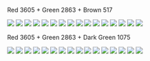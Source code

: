 
Red 3605 + Green 2863 + Brown 517

![](xmas_red(3605)_green(2863)_DarkBrown(517)_Run0.svg)
![](xmas_red(3605)_green(2863)_DarkBrown(517)_Run1.svg)
![](xmas_red(3605)_green(2863)_DarkBrown(517)_Run2.svg)
![](xmas_red(3605)_green(2863)_DarkBrown(517)_Run3.svg)
![](xmas_red(3605)_green(2863)_DarkBrown(517)_Run4.svg)
![](xmas_red(3605)_green(2863)_DarkBrown(517)_Run5.svg)
![](xmas_red(3605)_green(2863)_DarkBrown(517)_Run6.svg)
![](xmas_red(3605)_green(2863)_DarkBrown(517)_Run7.svg)
![](xmas_red(3605)_green(2863)_DarkBrown(517)_Run8.svg)
![](xmas_red(3605)_green(2863)_DarkBrown(517)_Run9.svg)
![](xmas_red(3605)_green(2863)_DarkBrown(517)_Run10.svg)
![](xmas_red(3605)_green(2863)_DarkBrown(517)_Run11.svg)
![](xmas_red(3605)_green(2863)_DarkBrown(517)_Run12.svg)
![](xmas_red(3605)_green(2863)_DarkBrown(517)_Run13.svg)
![](xmas_red(3605)_green(2863)_DarkBrown(517)_Run14.svg)
![](xmas_red(3605)_green(2863)_DarkBrown(517)_Run15.svg)


Red 3605 + Green 2863 + Dark Green 1075

![](xmas_red(3605)_green(2863)_DarkGreen(1075)_Run0.svg)
![](xmas_red(3605)_green(2863)_DarkGreen(1075)_Run1.svg)
![](xmas_red(3605)_green(2863)_DarkGreen(1075)_Run2.svg)
![](xmas_red(3605)_green(2863)_DarkGreen(1075)_Run3.svg)
![](xmas_red(3605)_green(2863)_DarkGreen(1075)_Run4.svg)
![](xmas_red(3605)_green(2863)_DarkGreen(1075)_Run5.svg)
![](xmas_red(3605)_green(2863)_DarkGreen(1075)_Run6.svg)
![](xmas_red(3605)_green(2863)_DarkGreen(1075)_Run7.svg)
![](xmas_red(3605)_green(2863)_DarkGreen(1075)_Run8.svg)
![](xmas_red(3605)_green(2863)_DarkGreen(1075)_Run9.svg)
![](xmas_red(3605)_green(2863)_DarkGreen(1075)_Run10.svg)
![](xmas_red(3605)_green(2863)_DarkGreen(1075)_Run11.svg)
![](xmas_red(3605)_green(2863)_DarkGreen(1075)_Run12.svg)
![](xmas_red(3605)_green(2863)_DarkGreen(1075)_Run13.svg)
![](xmas_red(3605)_green(2863)_DarkGreen(1075)_Run14.svg)
![](xmas_red(3605)_green(2863)_DarkGreen(1075)_Run15.svg)
